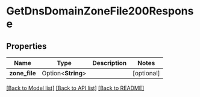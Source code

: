# GetDnsDomainZoneFile200Response

## Properties

Name | Type | Description | Notes
------------ | ------------- | ------------- | -------------
**zone_file** | Option<**String**> |  | [optional]

[[Back to Model list]](../README.md#documentation-for-models) [[Back to API list]](../README.md#documentation-for-api-endpoints) [[Back to README]](../README.md)


